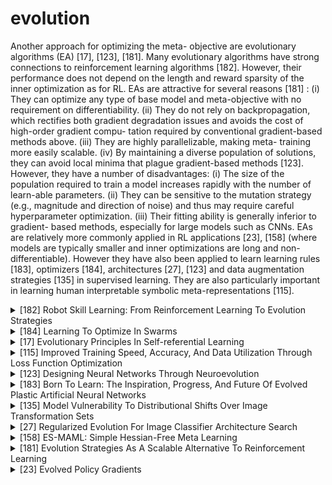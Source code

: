 # evolution

Another approach for optimizing the meta- objective are evolutionary algorithms (EA) [17], [123], [181]. Many evolutionary algorithms have strong connections to reinforcement learning algorithms [182]. However, their performance does not depend on the length and reward sparsity of the inner optimization as for RL. EAs are attractive for several reasons [181] : (i) They can
optimize any type of base model and meta-objective with no requirement on differentiability. (ii) They do not rely on backpropagation, which rectifies both gradient degradation issues and avoids the cost of high-order gradient compu- tation required by conventional gradient-based methods above. (iii) They are highly parallelizable, making meta- training more easily scalable. (iv) By maintaining a diverse population of solutions, they can avoid local minima that plague gradient-based methods [123]. However, they have a number of disadvantages: (i) The size of the population required to train a model increases rapidly with the number of learn-able parameters. (ii) They can be sensitive to the mutation strategy (e.g., magnitude and direction of noise) and thus may require careful hyperparameter optimization. (iii) Their fitting ability is generally inferior to gradient- based methods, especially for large models such as CNNs. EAs are relatively more commonly applied in RL applications [23], [158] (where models are typically smaller
and inner optimizations are long and non-differentiable). However they have also been applied to learn learning rules [183], optimizers [184], architectures [27], [123] and data augmentation strategies [135] in supervised learning. They are also particularly important in learning human interpretable symbolic meta-representations [115].


<!-- REFERENCE -->


<details>
<summary>[182] Robot Skill Learning: From Reinforcement Learning To Evolution Strategies</summary>
<br>
<!-- (robot_skill_learning_from_reinforcement_learning_to_evolution_strategies.md) -->

# robot_skill_learning_from_reinforcement_learning_to_evolution_strategies.md

<!-- REFERENCE -->


[Robot Skill Learning: From Reinforcement Learning To Evolution Strategies](../papers/robot_skill_learning_from_reinforcement_learning_to_evolution_strategies.md)

</details>



<details>
<summary>[184] Learning To Optimize In Swarms</summary>
<br>
<!-- (learning_to_optimize_in_swarms.md) -->

# learning_to_optimize_in_swarms.md

<!-- REFERENCE -->


[Learning To Optimize In Swarms](../papers/learning_to_optimize_in_swarms.md)

</details>



<details>
<summary>[17] Evolutionary Principles In Self-referential Learning</summary>
<br>
<!-- (evolutionary_principles_in_self_referential_learning.md) -->

# evolutionary_principles_in_self_referential_learning.md

<!-- REFERENCE -->


[Evolutionary Principles In Self-referential Learning](../papers/evolutionary_principles_in_self_referential_learning.md)

</details>



<details>
<summary>[115] Improved Training Speed, Accuracy, And Data Utilization Through Loss Function Optimization</summary>
<br>
<!-- (improved_training_speed_accuracy_and_data_utilization_through_loss_function_optimization.md) -->

# improved_training_speed_accuracy_and_data_utilization_through_loss_function_optimization.md

<!-- REFERENCE -->


[Improved Training Speed, Accuracy, And Data Utilization Through Loss Function Optimization](../papers/improved_training_speed_accuracy_and_data_utilization_through_loss_function_optimization.md)

</details>



<details>
<summary>[123] Designing Neural Networks Through Neuroevolution</summary>
<br>
<!-- (designing_neural_networks_through_neuroevolution.md) -->

# designing_neural_networks_through_neuroevolution.md

<!-- REFERENCE -->


[Designing Neural Networks Through Neuroevolution](../papers/designing_neural_networks_through_neuroevolution.md)

</details>



<details>
<summary>[183] Born To Learn: The Inspiration, Progress, And Future Of Evolved Plastic Artificial Neural Networks</summary>
<br>
<!-- (born_to_learn_the_inspiration_progress_and_future_of_evolved_plastic_artificial_neural_networks.md) -->

# born_to_learn_the_inspiration_progress_and_future_of_evolved_plastic_artificial_neural_networks.md

<!-- REFERENCE -->


[Born To Learn: The Inspiration, Progress, And Future Of Evolved Plastic Artificial Neural Networks](../papers/born_to_learn_the_inspiration_progress_and_future_of_evolved_plastic_artificial_neural_networks.md)

</details>



<details>
<summary>[135] Model Vulnerability To Distributional Shifts Over Image Transformation Sets</summary>
<br>
<!-- (model_vulnerability_to_distributional_shifts_over_image_transformation_sets.md) -->

# model_vulnerability_to_distributional_shifts_over_image_transformation_sets.md

<!-- REFERENCE -->


[Model Vulnerability To Distributional Shifts Over Image Transformation Sets](../papers/model_vulnerability_to_distributional_shifts_over_image_transformation_sets.md)

</details>



<details>
<summary>[27] Regularized Evolution For Image Classifier Architecture Search</summary>
<br>
<!-- (regularized_evolution_for_image_classifier_architecture_search.md) -->

# regularized_evolution_for_image_classifier_architecture_search.md

<!-- REFERENCE -->


[Regularized Evolution For Image Classifier Architecture Search](../papers/regularized_evolution_for_image_classifier_architecture_search.md)

</details>



<details>
<summary>[158] ES-MAML: Simple Hessian-Free Meta Learning</summary>
<br>
<!-- (es_maml_simple_hessian_free_meta_learning.md) -->

# es_maml_simple_hessian_free_meta_learning.md

<!-- REFERENCE -->


[ES-MAML: Simple Hessian-Free Meta Learning](../papers/es_maml_simple_hessian_free_meta_learning.md)

</details>



<details>
<summary>[181] Evolution Strategies As A Scalable Alternative To Reinforcement Learning</summary>
<br>
<!-- (evolution_strategies_as_a_scalable_alternative_to_reinforcement_learning.md) -->

# evolution_strategies_as_a_scalable_alternative_to_reinforcement_learning.md

<!-- REFERENCE -->


[Evolution Strategies As A Scalable Alternative To Reinforcement Learning](../papers/evolution_strategies_as_a_scalable_alternative_to_reinforcement_learning.md)

</details>



<details>
<summary>[23] Evolved Policy Gradients</summary>
<br>
<!-- (evolved_policy_gradients.md) -->

# evolved_policy_gradients.md

<!-- REFERENCE -->


[Evolved Policy Gradients](../papers/evolved_policy_gradients.md)

</details>

